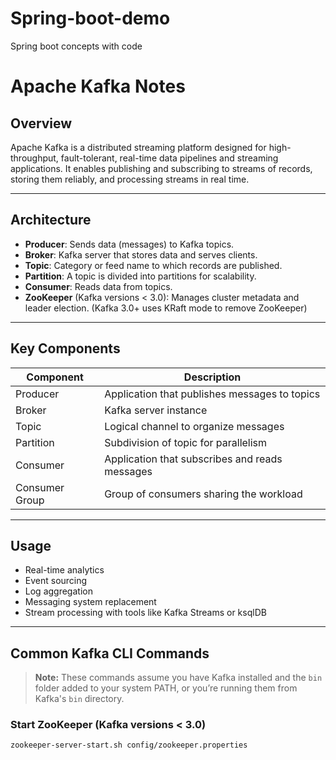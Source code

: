 # Spring-boot-demo
Spring boot concepts with code

# Apache Kafka Notes

## Overview
Apache Kafka is a distributed streaming platform designed for high-throughput, fault-tolerant, real-time data pipelines and streaming applications. It enables publishing and subscribing to streams of records, storing them reliably, and processing streams in real time.

---

## Architecture

- **Producer**: Sends data (messages) to Kafka topics.
- **Broker**: Kafka server that stores data and serves clients.
- **Topic**: Category or feed name to which records are published.
- **Partition**: A topic is divided into partitions for scalability.
- **Consumer**: Reads data from topics.
- **ZooKeeper** (Kafka versions < 3.0): Manages cluster metadata and leader election. (Kafka 3.0+ uses KRaft mode to remove ZooKeeper)

---

## Key Components

| Component      | Description                                  |
|----------------|----------------------------------------------|
| Producer       | Application that publishes messages to topics |
| Broker         | Kafka server instance                          |
| Topic          | Logical channel to organize messages          |
| Partition      | Subdivision of topic for parallelism          |
| Consumer       | Application that subscribes and reads messages|
| Consumer Group | Group of consumers sharing the workload       |

---

## Usage

- Real-time analytics
- Event sourcing
- Log aggregation
- Messaging system replacement
- Stream processing with tools like Kafka Streams or ksqlDB

---

## Common Kafka CLI Commands

> **Note:** These commands assume you have Kafka installed and the `bin` folder added to your system PATH, or you’re running them from Kafka's `bin` directory.

### Start ZooKeeper (Kafka versions < 3.0)
```bash
zookeeper-server-start.sh config/zookeeper.properties

